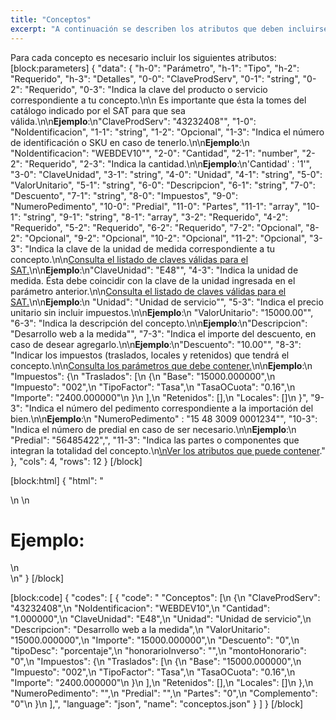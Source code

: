 ```yaml
---
title: "Conceptos"
excerpt: "A continuación se describen los atributos que deben incluirse en el nodo Conceptos"
---
```

Para cada concepto es necesario incluir los siguientes atributos:
[block:parameters]
{
  "data": {
    "h-0": "Parámetro",
    "h-1": "Tipo",
    "h-2": "Requerido",
    "h-3": "Detalles",
    "0-0": "ClaveProdServ",
    "0-1": "string",
    "0-2": "Requerido",
    "0-3": "Indica la clave del producto o servicio correspondiente a tu concepto.\n\n Es importante que ésta la tomes del catálogo indicado por el SAT para que sea válida.\n\n**Ejemplo**:\n\"ClaveProdServ\": \"43232408\"",
    "1-0": "NoIdentificacion",
    "1-1": "string",
    "1-2": "Opcional",
    "1-3": "Indica el número de identificación o SKU en caso de tenerlo.\n\n**Ejemplo**:\n \"NoIdentificacion\": \"WEBDEV10\"",
    "2-0": "Cantidad",
    "2-1": "number",
    "2-2": "Requerido",
    "2-3": "Indica la cantidad.\n\n**Ejemplo**:\n'Cantidad' : '1'",
    "3-0": "ClaveUnidad",
    "3-1": "string",
    "4-0": "Unidad",
    "4-1": "string",
    "5-0": "ValorUnitario",
    "5-1": "string",
    "6-0": "Descripcion",
    "6-1": "string",
    "7-0": "Descuento",
    "7-1": "string",
    "8-0": "Impuestos",
    "9-0": "NumeroPedimento",
    "10-0": "Predial",
    "11-0": "Partes",
    "11-1": "array",
    "10-1": "string",
    "9-1": "string",
    "8-1": "array",
    "3-2": "Requerido",
    "4-2": "Requerido",
    "5-2": "Requerido",
    "6-2": "Requerido",
    "7-2": "Opcional",
    "8-2": "Opcional",
    "9-2": "Opcional",
    "10-2": "Opcional",
    "11-2": "Opcional",
    "3-3": "Indica la clave de la unidad  de medida correspondiente a tu concepto.\n\n[Consulta el listado de claves válidas para el SAT.](https://facturaonline.com.mx/docs/unidad)\n\n**Ejemplo**:\n\"ClaveUnidad\": \"E48\"",
    "4-3": "Indica la unidad de medida. Ésta debe coincidir con la clave de la unidad ingresada en el parámetro anterior.\n\n[Consulta el listado de claves válidas para el SAT.](https://facturaonline.com.mx/docs/unidad)\n\n**Ejemplo**:\n \"Unidad\": \"Unidad de servicio\"",
    "5-3": "Indica el precio unitario sin incluir impuestos.\n\n**Ejemplo**:\n \"ValorUnitario\": \"15000.00\"",
    "6-3": "Indica la descripción del concepto.\n\n**Ejemplo**:\n\"Descripcion\": \"Desarrollo web a la medida\"",
    "7-3": "Indica el importe del descuento, en caso de desear agregarlo.\n\n**Ejemplo**:\n\"Descuento\": \"10.00\"",
    "8-3": "Indicar los impuestos (traslados, locales y retenidos) que tendrá el concepto.\n\n[Consulta los parámetros que debe contener.](https://facturaonline.com.mx/docs/impuestos)\n\n**Ejemplo**:\n      \"Impuestos\": {\n        \"Traslados\": [\n          {\n            \"Base\": \"15000.000000\",\n            \"Impuesto\": \"002\",\n            \"TipoFactor\": \"Tasa\",\n            \"TasaOCuota\": \"0.16\",\n            \"Importe\": \"2400.000000\"\n          }\n        ],\n        \"Retenidos\": [],\n        \"Locales\": []\n      }",
    "9-3": "Indica el número del pedimento correspondiente a la importación del bien.\n\n**Ejemplo**:\n \"NumeroPedimento\" : \"15 48 3009 0001234\"",
    "10-3": "Indica el número de predial en caso de ser necesario.\n\n**Ejemplo**:\n \"Predial\": \"56485422\",",
    "11-3": "Indica las partes o componentes que integran la totalidad del concepto.\n[\nVer los atributos que puede contener](https://facturaonline.com.mx/docs/partes)."
  },
  "cols": 4,
  "rows": 12
}
[/block]

[block:html]
{
  "html": "<div>\n  \n  <h1>Ejemplo:</h1>\n</div>\n<style>\n  h1{\n  \tcolor:#173457;\n    font-size: 18px;\n    font-weight:500;\n  }\n</style>"
}
[/block]

[block:code]
{
  "codes": [
    {
      "code": "  \"Conceptos\": [\n    {\n      \"ClaveProdServ\": \"43232408\",\n      \"NoIdentificacion\": \"WEBDEV10\",\n      \"Cantidad\": \"1.000000\",\n      \"ClaveUnidad\": \"E48\",\n      \"Unidad\": \"Unidad de servicio\",\n      \"Descripcion\": \"Desarrollo web a la medida\",\n      \"ValorUnitario\": \"15000.000000\",\n      \"Importe\": \"15000.000000\",\n      \"Descuento\": \"0\",\n      \"tipoDesc\": \"porcentaje\",\n      \"honorarioInverso\": \"\",\n      \"montoHonorario\": \"0\",\n      \"Impuestos\": {\n        \"Traslados\": [\n          {\n            \"Base\": \"15000.000000\",\n            \"Impuesto\": \"002\",\n            \"TipoFactor\": \"Tasa\",\n            \"TasaOCuota\": \"0.16\",\n            \"Importe\": \"2400.000000\"\n          }\n        ],\n        \"Retenidos\": [],\n        \"Locales\": []\n      },\n      \"NumeroPedimento\": \"\",\n      \"Predial\": \"\",\n      \"Partes\": \"0\",\n      \"Complemento\": \"0\"\n    }\n  ],",
      "language": "json",
      "name": "conceptos.json"
    }
  ]
}
[/block]
